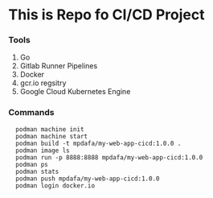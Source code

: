 # This is Repo fo CI/CD Project

### Tools

1. Go
2. Gitlab Runner Pipelines
3. Docker
4. gcr.io regsitry
5. Google Cloud Kubernetes Engine

### Commands

```
  podman machine init
  podman machine start
  podman build -t mpdafa/my-web-app-cicd:1.0.0 .
  podman image ls
  podman run -p 8888:8888 mpdafa/my-web-app-cicd:1.0.0
  podman ps
  podman stats
  podman push mpdafa/my-web-app-cicd:1.0.0
  podman login docker.io
```
